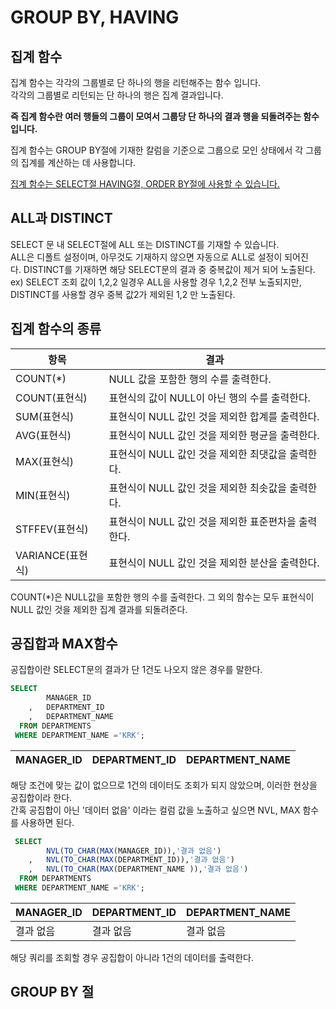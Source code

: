 <H1>GROUP BY, HAVING</H1>

<H2>집계 함수</H2>

집계 함수는 각각의 그룹별로 단 하나의 행을 리턴해주는 함수 입니다.<br>
각각의 그룹별로 리턴되는 단 하나의 행은 집계 결과입니다.<br>

**즉 집계 함수란 여러 행들의 그룹이 모여서 그룹당 단 하나의 결과 행을 되돌려주는 함수입니다.**

집계 함수는 GROUP BY절에 기재한 칼럼을 기준으로 그룹으로 모인 상태에서 각 그룹의 집계를 계산하는 데 사용합니다.<br>

<u>집계 함수는 SELECT절 HAVING절, ORDER BY절에 사용할 수 있습니다.</u>

<H2>ALL과 DISTINCT</H2>

SELECT 문 내 SELECT절에 ALL 또는 DISTINCT를 기재할 수 있습니다.<br>
ALL은 디폴트 설정이며, 아무것도 기재하지 않으면 자동으로 ALL로 설정이 되어진다.&nbsp;DISTINCT를 기재하면 해당 SELECT문의 결과 중 중복값이 제거 되어 노출된다.<br>
ex) SELECT 조회 값이 1,2,2 일경우 ALL을 사용할 경우 1,2,2 전부 노출되지만, DISTINCT를 사용할 경우 중복 값2가 제외된 1,2 만 노출된다.
<br>

<H2>집계 함수의 종류</H2>

|항목|결과|
|----|----|
|COUNT(*)|NULL 값을 포함한 행의 수를 출력한다.|
|COUNT(표현식)|표현식의 값이 NULL이 아닌 행의 수를 출력한다.|
|SUM(표현식)|표현식이 NULL 값인 것을 제외한 합계를 출력한다.|
|AVG(표현식)|표현식이 NULL 값인 것을 제외한 평균을 출력한다.|
|MAX(표현식)|표현식이 NULL 값인 것을 제외한 최댓값을 출력한다.|
|MIN(표현식)|표현식이 NULL 값인 것을 제외한 최솟값을 출력한다.|
|STFFEV(표현식)|표현식이 NULL 값인 것을 제외한 표준편차을 출력한다.|
|VARIANCE(표현식)|표현식이 NULL 값인 것을 제외한 분산을 출력한다.|

COUNT(*)은 NULL값을 포함한 행의 수를 출력한다. 그 외의 함수는 모두 표현식이 NULL 값인 것을 제외한 집계 결과를 되돌려준다.

<H2>공집합과 MAX함수</H2>

공집합이란 SELECT문의 결과가 단 1건도 나오지 않은 경우를 말한다.

```SQL
SELECT 
 		MANAGER_ID
 	,	DEPARTMENT_ID 
 	, 	DEPARTMENT_NAME 
  FROM DEPARTMENTS
 WHERE DEPARTMENT_NAME ='KRK';
```

|MANAGER_ID|DEPARTMENT_ID|DEPARTMENT_NAME|
|----------|-------------|---------------|

해당 조건에 맞는 값이 없으므로 1건의 데이터도 조회가 되지 않았으며,
이러한 현상을 공집합이라 한다.<BR>
간혹 공집합이 아닌 '데이터 없음' 이라는 컬럼 값을 노출하고 싶으면 NVL,   MAX 함수를 사용하면 된다.

```SQL
 SELECT 
 		NVL(TO_CHAR(MAX(MANAGER_ID)),'결과 없음')
 	,	NVL(TO_CHAR(MAX(DEPARTMENT_ID)),'결과 없음')
 	,	NVL(TO_CHAR(MAX(DEPARTMENT_NAME )),'결과 없음')
  FROM DEPARTMENTS
 WHERE DEPARTMENT_NAME ='KRK';

```
|MANAGER_ID|DEPARTMENT_ID|DEPARTMENT_NAME|
|----------|-------------|---------------|
|결과 없음 | 결과 없음| 결과 없음|

해당 쿼리를 조회할 경우 공집합이 아니라 1건의 데이터를 출력한다.

<H2>GROUP BY 절</H2>







